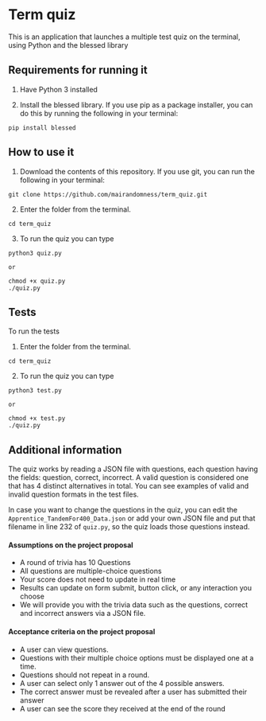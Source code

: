 # Term quiz

This is an application that launches a multiple test quiz on the terminal, using Python and the blessed library

## Requirements for running it

1. Have Python 3 installed

2. Install the blessed library. If you use pip as a package installer, you can do this by running the following in your terminal:
```
pip install blessed
```

## How to use it

1. Download the contents of this repository. If you use git, you can run the following in your terminal:
```
git clone https://github.com/mairandomness/term_quiz.git
```

2. Enter the folder from the terminal.
```
cd term_quiz
```

3. To run the quiz you can type
```
python3 quiz.py
```
    or
```
chmod +x quiz.py
./quiz.py
```

## Tests

To run the tests

1. Enter the folder from the terminal.
```
cd term_quiz
```

2. To run the quiz you can type
```
python3 test.py
```
    or
```
chmod +x test.py
./quiz.py
```

## Additional information

The quiz works by reading a JSON file with questions, each question having the fields: question, correct, incorrect. A valid question is considered one that has 4 distinct alternatives in total.
You can see examples of valid and invalid question formats in the test files.

In case you want to change the questions in the quiz, you can edit the `Apprentice_TandemFor400_Data.json` or add your own JSON file and put that filename in line 232 of `quiz.py`, so the quiz loads those questions instead.

#### Assumptions on the project proposal
* A round of trivia has 10 Questions
* All questions are multiple-choice questions
* Your score does not need to update in real time
* Results can update on form submit, button click, or any interaction you choose
* We will provide you with the trivia data such as the questions, correct and incorrect answers via a
JSON file.

#### Acceptance criteria on the project proposal
* A user can view questions.
* Questions with their multiple choice options must be displayed one at a time.
* Questions should not repeat in a round.
* A user can select only 1 answer out of the 4 possible answers.
* The correct answer must be revealed after a user has submitted their answer
* A user can see the score they received at the end of the round
